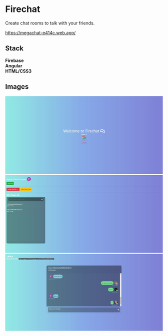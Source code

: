 # Firechat

Create chat rooms to talk with your friends.

https://megachat-e414c.web.app/

## Stack

<strong>
    Firebase
</strong>
<br/>
<strong>
    Angular
</strong>
<br/>
<strong>
    HTML/CSS3
</strong>
<br/>

## Images

<img src="./src/assets/fc.JPG">
<br/>
<img src="./src/assets/fc2.JPG">
<br/>
<img src="./src/assets/fc3.JPG">







